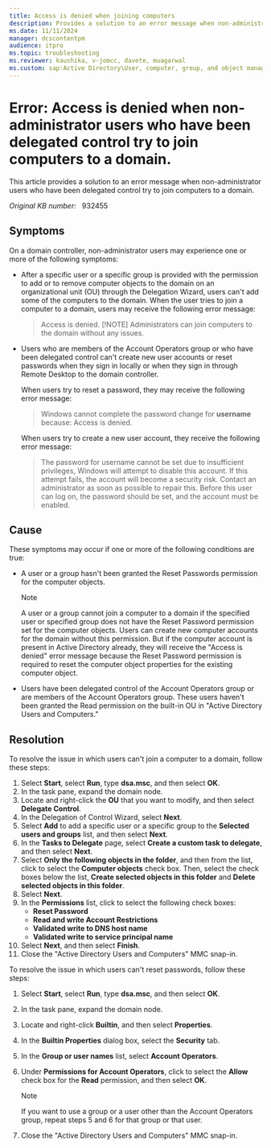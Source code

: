 ```yaml
---
title: Access is denied when joining computers
description: Provides a solution to an error message when non-administrator users who have been delegated control try to join computers to a domain.
ms.date: 11/11/2024
manager: dcscontentpm
audience: itpro
ms.topic: troubleshooting
ms.reviewer: kaushika, v-jomcc, davete, muagarwal
ms.custom: sap:Active Directory\User, computer, group, and object management, csstroubleshoot
---
```

# Error: Access is denied when non-administrator users who have been delegated control try to join computers to a domain.

This article provides a solution to an error message when non-administrator users who have been delegated control try to join computers to a domain.

_Original KB number:_ &nbsp; 932455

## Symptoms

On a domain controller, non-administrator users may experience one or more of the following symptoms:

- After a specific user or a specific group is provided with the permission to add or to remove computer objects to the domain on an organizational unit (OU) through the Delegation Wizard, users can't add some of the computers to the domain. When the user tries to join a computer to a domain, users may receive the following error message:
    > Access is denied.
    > [!NOTE]
    > Administrators can join computers to the domain without any issues.
- Users who are members of the Account Operators group or who have been delegated control can't create new user accounts or reset passwords when they sign in locally or when they sign in through Remote Desktop to the domain controller.

    When users try to reset a password, they may receive the following error message:
   > Windows cannot complete the password change for **username** because: Access is denied.

    When users try to create a new user account, they receive the following error message:

    > The password for username cannot be set due to insufficient privileges, Windows will attempt to disable this account. If this attempt fails, the account will become a security risk. Contact an administrator as soon as possible to repair this. Before this user can log on, the password should be set, and the account must be enabled.

## Cause

These symptoms may occur if one or more of the following conditions are true:

- A user or a group hasn't been granted the Reset Passwords permission for the computer objects.

    > [!NOTE]
    > A user or a group cannot join a computer to a domain if the specified user or specified group does not have the Reset Password permission set for the computer objects. Users can create new computer accounts for the domain without this permission. But if the computer account is present in Active Directory already, they will receive the "Access is denied" error message because the Reset Password permission is required to reset the computer object properties for the existing computer object.

- Users have been delegated control of the Account Operators group or are members of the Account Operators group. These users haven't been granted the Read permission on the built-in OU in "Active Directory Users and Computers."

## Resolution

To resolve the issue in which users can't join a computer to a domain, follow these steps:

1. Select **Start**, select **Run**, type **dsa.msc**, and then select **OK**.
2. In the task pane, expand the domain node.
3. Locate and right-click the **OU** that you want to modify, and then select **Delegate Control**.
4. In the Delegation of Control Wizard, select **Next**.
5. Select **Add** to add a specific user or a specific group to the **Selected users and groups** list, and then select **Next**.
6. In the **Tasks to Delegate** page, select **Create a custom task to delegate**, and then select **Next**.
7. Select **Only the following objects in the folder**, and then from the list, click to select the **Computer objects** check box. Then, select the check boxes below the list, **Create selected objects in this folder** and **Delete selected objects in this folder**.
8. Select **Next**.
9. In the **Permissions** list, click to select the following check boxes:
   - **Reset Password**  
   - **Read and write Account Restrictions**  
   - **Validated write to DNS host name**  
   - **Validated write to service principal name**
10. Select **Next**, and then select **Finish**.
11. Close the "Active Directory Users and Computers" MMC snap-in.

To resolve the issue in which users can't reset passwords, follow these steps:

1. Select **Start**, select **Run**, type **dsa.msc**, and then select **OK**.
2. In the task pane, expand the domain node.
3. Locate and right-click **Builtin**, and then select **Properties**.
4. In the **Builtin Properties** dialog box, select the **Security** tab.
5. In the **Group or user names** list, select **Account Operators**.
6. Under **Permissions for Account Operators**, click to select the **Allow** check box for the **Read** permission, and then select **OK**.

   > [!NOTE]
   > If you want to use a group or a user other than the Account Operators group, repeat steps 5 and 6 for that group or that user.
7. Close the "Active Directory Users and Computers" MMC snap-in.
